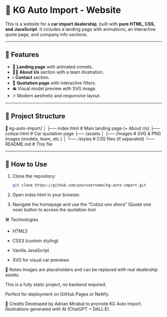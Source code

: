 # 🚗 KG Auto Import - Website

This is a website for a **car import dealership**, built with **pure HTML, CSS, and JavaScript**. It includes a landing page with animations, an interactive quote page, and company info sections.

---

## 🧩 Features

- 🎯 **Landing page** with animated comets.
- 🧑‍💼 **About Us** section with a team illustration.
- 📞 **Contact** section.
- 💸 **Quotation page** with interactive filters.
- 🚘 Visual model preview with SVG image.
- 🔥 Modern aesthetic and responsive layout.

---

## 📁 Project Structure

📂 kg-auto-import/ │ 
  ├── index.html # Main landing page (+ About Us) 
  ├── cotizar.html # Car quotation page 
  ├── /assets │ 
  ├── /images # SVG & PNG images (models, team, etc.) │ 
  └── /styles # CSS files (if separated) 
└── README.md # This file

---

## 🚀 How to Use

1. Clone the repository:
   ```bash
   git clone https://github.com/yourusername/kg-auto-import.git
2. Open index.html in your browser.

3. Navigate the homepage and use the “Cotiza uno ahora” (Quote one now) button to access the quotation tool.

🛠️ Technologies

- HTML5

- CSS3 (custom styling)

- Vanilla JavaScript

- SVG for visual car previews

📌 Notes
Images are placeholders and can be replaced with real dealership assets.

This is a fully static project, no backend required.

Perfect for deployment on GitHub Pages or Netlify.

🤝 Credits
Developed by Adrian Mirabal to promote KG Auto Import.
Illustrations generated with AI (ChatGPT + DALL·E).
